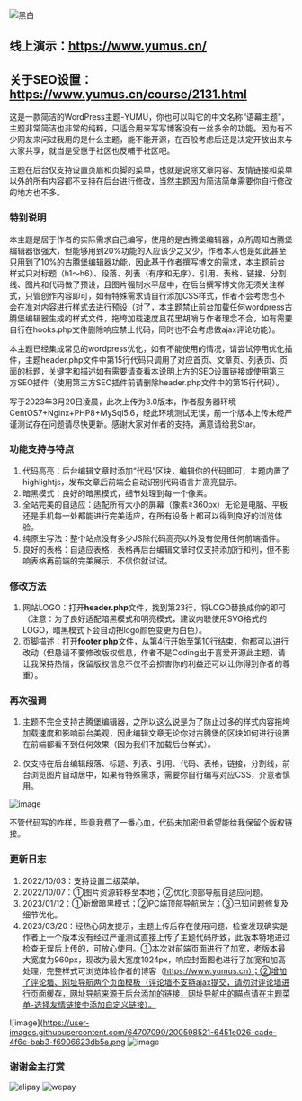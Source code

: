 ![黑白](https://user-images.githubusercontent.com/64707090/212085429-902f45db-e774-43c3-b526-38582f3528ef.jpg)


## 线上演示：https://www.yumus.cn/

## 关于SEO设置：https://www.yumus.cn/course/2131.html

这是一款简洁的WordPress主题-YUMU，你也可以叫它的中文名称“语幕主题”，主题非常简洁也非常的纯粹，只适合用来写写博客没有一丝多余的功能。因为有不少网友来问过我用的是什么主题，能不能开源，在百般考虑后还是决定开放出来与大家共享，就当是受惠于社区也反哺于社区吧。

主题在后台仅支持设置页眉和页脚的菜单，也就是说除文章内容、友情链接和菜单以外的所有内容都不支持在后台进行修改，当然主题因为简洁简单需要你自行修改的地方也不多。

### 特别说明

本主题是居于作者的实际需求自己编写，使用的是古腾堡编辑器，众所周知古腾堡编辑器很强大，但能够用到20%功能的人应该少之又少，作者本人也是如此甚至只用到了10%的古腾堡编辑器功能，因此基于作者撰写博文的需求，本主题前台样式只对标题（h1～h6）、段落、列表（有序和无序）、引用、表格、链接、分割线、图片和代码做了预设，且图片强制水平居中，在后台撰写博文你无须关注样式，只管创作内容即可，如有特殊需求请自行添加CSS样式，作者不会考虑也不会在准对内容进行样式去进行预设（对了，本主题禁止前台加载任何wordpress古腾堡编辑器生成的样式文件，拖垮加载速度且花里胡哨与作者理念不合，如有需要自行在hooks.php文件删除响应禁止代码，同时也不会考虑做ajax评论功能）。


本主题已经集成常见的wordpress优化，如有不能使用的情况，请尝试停用优化插件，主题header.php文件中第15行代码只调用了对应首页、文章页、列表页、页面的标题，关键字和描述如有需要请查看本说明上方的SEO设置链接或使用第三方SEO插件（使用第三方SEO插件前请删除header.php文件中的第15行代码）。

写于2023年3月20日凌晨，此次上传为3.0版本，作者服务器环境CentOS7+Nginx+PHP8+MySql5.6，经此环境测试无误，前一个版本上传未经严谨测试存在问题请尽快更新。感谢大家对作者的支持，满意请给我Star。

### 功能支持与特点

1.  代码高亮：后台编辑文章时添加“代码”区块，编辑你的代码即可，主题内置了highlightjs，发布文章后前端会自动识别代码语言并高亮显示。
2.  暗黑模式：良好的暗黑模式，细节处理到每一个像素。
3.  全站完美的自适应：适配所有大小的屏幕（像素≥360px）无论是电脑、平板还是手机每一处都能进行完美适应，在所有设备上都可以得到良好的浏览体验。
4.  纯原生写法：整个站点没有多少JS除代码高亮以外没有使用任何前端插件。
5.  良好的表格：自适应表格，表格再后台编辑文章时仅支持添加行和列，但不影响表格再前端的完美展示，不信你就试试。

### 修改方法

1.  网站LOGO：打开**header.php**文件，找到第23行，将LOGO替换成你的即可（注意：为了良好适配暗黑模式和明亮模式，建议内联使用SVG格式的LOGO，暗黑模式下会自动把logo颜色变更为白色）。
2.  页脚描述：打开**footer.php**文件，从第4行开始至第10行结束，你都可以进行改动（但恳请不要修改版权信息，作者不是Coding出于喜爱开源此主题，请让我保持热情，保留版权信息不仅不会损害你的利益还可以让你得到作者的尊重）。

### 再次强调

1. 主题不完全支持古腾堡编辑器，之所以这么说是为了防止过多的样式内容拖垮加载速度和影响前台美观，因此编辑文章无论你对古腾堡的区块如何进行设置在前端都看不到任何效果（因为我们不加载后台样式）。

2. 仅支持在后台编辑段落、标题、列表、引用、代码、表格，链接，分割线，前台浏览图片自动居中，如果有特殊需求，需要你自行编写对应CSS，介意者慎用。

![image](https://user-images.githubusercontent.com/64707090/200598521-6451e026-cade-4f6e-bab3-f6906623db5a.png)

不管代码写的咋样，毕竟我费了一番心血，代码未加密但希望能给我保留个版权链接。

### 更新日志

1.  2022/10/03：支持设置二级菜单。
2.  2022/10/07：①图片资源转移至本地；②优化顶部导航自适应问题。
3.  2023/01/12：①新增暗黑模式；②PC端顶部导航居左；③已知问题修复及细节优化。
4.  2023/03/20：经热心网友提示，主题上传后存在使用问题，检查发现确实是作者上一个版本没有经过严谨测试直接上传了主题代码所致，此版本特地进过检查无误后上传的，可放心使用。①本次对前端页面进行了加宽，老版本最大宽度为960px，现改为最大宽度1024px，响应封面图也进行了加宽和加高处理，完整样式可浏览体验作者的博客（https://www.yumus.cn）；②增加了评论墙、网址导航两个页面模板（评论墙不支持ajax提交，请勿对评论墙进行页面缓存，网址导航来源于后台添加的链接，网址导航中的瞄点请在主题菜单-选择友情链接中添加自定义链接）。

![image](https://user-images.githubusercontent.com/64707090/200598521-6451e026-cade-4f6e-bab3-f6906623db5a.png
![image](https://user-images.githubusercontent.com/64707090/200598521-6451e026-cade-4f6e-bab3-f6906623db5a.png)

### 谢谢金主打赏

![alipay](https://user-images.githubusercontent.com/64707090/226198400-de267169-5bf8-4fed-bfd3-81eb17bb84d8.png)
![wepay](https://user-images.githubusercontent.com/64707090/226198406-2dfb9529-1940-4850-acf1-d8781940e523.png)
